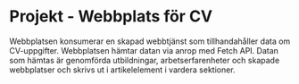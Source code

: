 # Projekt - Webbplats för CV

Webbplatsen konsumerar en skapad webbtjänst som tillhandahåller data om CV-uppgifter. Webbplatsen hämtar datan via anrop med Fetch API. Datan som hämtas är genomförda utbildningar, arbetserfarenheter och skapade webbplatser och skrivs ut i artikelelement i vardera sektioner.